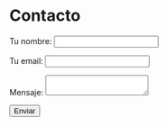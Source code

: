 # Contacto

<form name="contact" method="POST" data-netlify="true">
  <p>
    <label>Tu nombre: <input type="text" name="name" /></label>
  </p>
  <p>
    <label>Tu email: <input type="email" name="email" /></label>
  </p>
  <p>
    <label>Mensaje: <textarea name="message"></textarea></label>
  </p>
  <p>
    <button type="submit">Enviar</button>
  </p>
</form>
